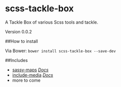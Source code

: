 scss-tackle-box
===

A Tackle Box of various Scss tools and tackle. 

Version 0.0.2

##How to install

Via Bower: `bower install scss-tackle-box --save-dev`

##Includes 
- [sassy-maps](https://github.com/at-import/Sassy-Maps) *[Docs](https://github.com/at-import/Sassy-Maps#functions)*
- [include-media](https://github.com/eduardoboucas/import-media) *[Docs](http://include-media.com/documentation/)*
- more to come